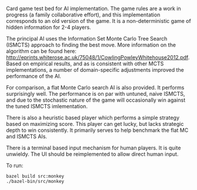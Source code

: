 Card game test bed for AI implementation. The game rules are a work in
progress (a family collaborative effort), and this implementation
corresponds to an old version of the game. It is a non-deterministic
game of hidden information for 2-4 players.

The principal AI uses the Information Set Monte Carlo Tree Search (ISMCTS)
approach to finding the best move. More information on the algorithm
can be found here: http://eprints.whiterose.ac.uk/75048/1/CowlingPowleyWhitehouse2012.pdf. Based on empirical results, and as is consistent with other
MCTS implementations, a number of domain-specific adjustments improved the performance of the AI.

For comparison, a flat Monte Carlo search AI is also provided. It performs
surprisingly well. The performance is on par with untuned, naive ISMCTS,
and due to the stochastic nature of the game will occasionally win against
the tuned ISMCTS imlementation.

There is also a heuristic based player which performs a simple strategy
based on maximizing score. This player can get lucky, but lacks strategic
depth to win consistently. It primarily serves to help benchmark the flat
MC and ISMCTS AIs.

There is a terminal based input mechanism for human players. It is quite
unwieldy. The UI should be reimplemented to allow direct human input.

To run:

```
bazel build src:monkey
./bazel-bin/src/monkey
```
